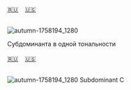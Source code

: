 <span id="ru"><a href='#ru'>🇷🇺</a> &nbsp;&nbsp;&nbsp;<a href='#en'>🇺🇸</a> &nbsp;&nbsp;&nbsp;</span><br><br>

![autumn-1758194_1280](https://github.com/user-attachments/assets/83b5d460-3dc9-4a37-a46a-77754cebe516)

 Субдоминанта в одной тональности<br><br>
<span id="en"><a href='#ru'>🇷🇺</a> &nbsp;&nbsp;&nbsp;<a href='#en'>🇺🇸</a> &nbsp;&nbsp;&nbsp;</span><br><br>

![autumn-1758194_1280](https://github.com/user-attachments/assets/83b5d460-3dc9-4a37-a46a-77754cebe516)
  Subdominant С
<br><br>
